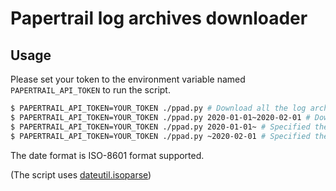 # Papertrail log archives downloader

## Usage

Please set your token to the environment variable named `PAPERTRAIL_API_TOKEN` to run the script.

```bash
$ PAPERTRAIL_API_TOKEN=YOUR_TOKEN ./ppad.py # Download all the log archives
$ PAPERTRAIL_API_TOKEN=YOUR_TOKEN ./ppad.py 2020-01-01~2020-02-01 # Download the archives which have logged January 2020
$ PAPERTRAIL_API_TOKEN=YOUR_TOKEN ./ppad.py 2020-01-01~ # Specified the since date (including the since date file)
$ PAPERTRAIL_API_TOKEN=YOUR_TOKEN ./ppad.py ~2020-02-01 # Specified the until date (NOT including the until date file)
```

The date format is ISO-8601 format supported.

(The script uses [dateutil.isoparse](https://dateutil.readthedocs.io/en/stable/parser.html#dateutil.parser.isoparse))
